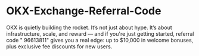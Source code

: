 # OKX-Exchange-Referral-Code
OKX is quietly building the rocket.  It’s not just about hype. It’s about infrastructure, scale, and reward — and if you're just getting started, referral code " 96613811" gives you a real edge: up to $10,000 in welcome bonuses, plus exclusive fee discounts for new users.
